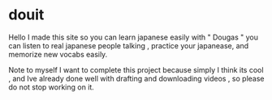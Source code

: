 # douit

Hello 
I made this site so you can learn japanese easily 
with " Dougas " you can listen to real japanese people talking , practice your japanease, and memorize new vocabs easily.

Note to myself 
I want to complete this project because simply I think its cool , and Ive already done well with drafting and downloading videos , so please do not stop working on it. 
